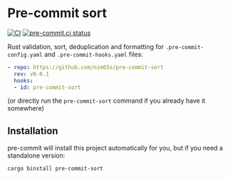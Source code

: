 # Pre-commit sort

[![CI](https://github.com/nim65s/pre-commit-sort/actions/workflows/ci.yml/badge.svg)](https://github.com/nim65s/pre-commit-sort/actions/workflows/ci.yml)
[![pre-commit.ci status](https://results.pre-commit.ci/badge/github/nim65s/pre-commit-sort/main.svg)](https://results.pre-commit.ci/latest/github/nim65s/pre-commit-sort/main)

Rust validation, sort, deduplication and formatting for `.pre-commit-config.yaml` and `.pre-commit-hooks.yaml` files:

```yaml
- repo: https://github.com/nim65s/pre-commit-sort
  rev: v0.0.1
  hooks:
  - id: pre-commit-sort
```

(or directly run the `pre-commit-sort` command if you already have it somewhere)

## Installation

pre-commit will install this project automatically for you, but if you need a standalone version:

```
cargo binstall pre-commit-sort
```
